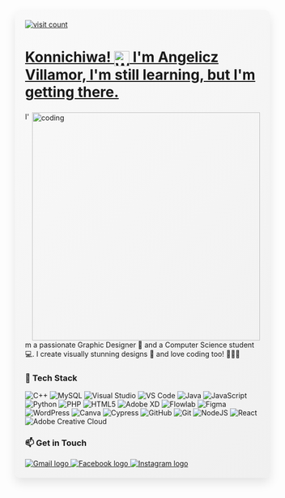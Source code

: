 <!DOCTYPE html>
<html lang="en">
<head>
  <meta charset="UTF-8">
  <meta name="viewport" content="width=device-width, initial-scale=1.0">
</head>
<body>
  <!-- Introduction Section -->
  <div class="container fadeIn" style="background: linear-gradient(135deg, #f9f9f9, #f0f0f0); padding: 20px; border-radius: 10px; box-shadow: 0px 10px 20px rgba(0,0,0,0.1);">
    <div class="container fadeIn">
       <a href="https://visitcount.itsvg.in">
  <img src="https://visitcount.itsvg.in/api?id=Aenjieee&icon=6&color=1" alt="visit count">
    <h2 class="slideIn" style="font-size: 28px;">
     Konnichiwa! <img src="https://user-images.githubusercontent.com/18350557/176309783-0785949b-9127-417c-8b55-ab5a4333674e.gif" alt="Waving hand" style="width: 30px; height: 30px; vertical-align: middle;" />
      I'm Angelicz Villamor, I'm still learning, but I'm getting there.
</a>
    </h2>
       <img align="right" alt="coding" width="450" src="https://user-images.githubusercontent.com/74038190/212750155-3ceddfbd-19d3-40a3-87af-8d329c8323c4.gif">
    <p>
     I'm a passionate Graphic Designer 🎨 and a Computer Science student 💻. I create visually stunning designs 🌟 and love coding too! 👨‍💻✨
    </p>
  </div>

<!-- Tech Stack Section -->
 ### 🚀 Tech Stack

![C++](https://img.shields.io/badge/c++-00599C?style=flat&logo=c%2B%2B&logoColor=white) ![MySQL](https://img.shields.io/badge/mysql-%234479A1.svg?style=flat&logo=mysql&logoColor=white) ![Visual Studio](https://img.shields.io/badge/Visual%20Studio-%23007ACC.svg?style=flat&logo=visual%20studio&logoColor=white) ![VS Code](https://img.shields.io/badge/VS%20Code-%23007ACC.svg?style=flat&logo=visualstudiocode&logoColor=white) ![Java](https://img.shields.io/badge/java-%23f8bc2c.svg?style=flat&logo=java&logoColor=white) ![JavaScript](https://img.shields.io/badge/javascript-%23323330.svg?style=flat&logo=javascript&logoColor=%23F7DF1E) ![Python](https://img.shields.io/badge/python-3670A0?style=flat&logo=python&logoColor=ffdd54) ![PHP](https://img.shields.io/badge/php-%23777777.svg?style=flat&logo=php&logoColor=white) ![HTML5](https://img.shields.io/badge/html5-%23E34F26.svg?style=flat&logo=html5&logoColor=white) ![Adobe XD](https://img.shields.io/badge/Adobe%20XD-%238A00FF.svg?style=flat&logo=Adobe%20XD&logoColor=white) ![Flowlab](https://img.shields.io/badge/Flowlab-%23000000.svg?style=flat&logo=flowlab&logoColor=white) ![Figma](https://img.shields.io/badge/figma-%23F24E1E.svg?style=flat&logo=figma&logoColor=white) ![WordPress](https://img.shields.io/badge/WordPress-%23117AC9.svg?style=flat&logo=WordPress&logoColor=white) ![Canva](https://img.shields.io/badge/canva-%2300C4CC.svg?style=flat&logo=canva&logoColor=white) ![Cypress](https://img.shields.io/badge/cypress-17202C?style=flat&logo=cypress&logoColor=white) ![GitHub](https://img.shields.io/badge/github-%23121011.svg?style=flat&logo=github&logoColor=white) ![Git](https://img.shields.io/badge/git-%23F1502F.svg?style=flat&logo=git&logoColor=white) ![NodeJS](https://img.shields.io/badge/node.js-6DA55F?style=flat&logo=node.js&logoColor=white) ![React](https://img.shields.io/badge/react-%2320232a.svg?style=flat&logo=react&logoColor=%2361DAFB)![Adobe Creative Cloud](https://img.shields.io/badge/Adobe%20Creative%20Cloud-DA1F26.svg?style=flat&logo=Adobe%20Creative%20Cloud&logoColor=white)

<!-- Get in Touch Section -->
  <div class="container fadeIn">
    <h3 class="section-title">📫 Get in Touch</h3>
    <div class="contact-icons">
      <!-- Gmail Link -->
      <a href="mailto:angelicabanastao@gmail.com">
        <img src="https://img.shields.io/static/v1?message=Gmail&logo=gmail&label=&color=D14836&logoColor=white&labelColor=&style=flat" alt="Gmail logo" />
      </a>
      <!-- Facebook Link -->
      <a href="https://www.facebook.com/aenjie.2002?mibextid=ZbWKwL">
        <img src="https://img.shields.io/static/v1?message=Facebook&logo=facebook&label=&color=1877F2&logoColor=white&labelColor=&style=flat" alt="Facebook logo" />
      </a>
      <!-- Instagram Link -->
      <a href="https://www.instagram.com/aenjiie.bnsto/">
        <img src="https://img.shields.io/static/v1?message=Instagram&logo=instagram&label=&color=E4405F&logoColor=white&labelColor=&style=flat" alt="Instagram logo" />
      </a>
    </div>
  </div>

</body>
</html>

